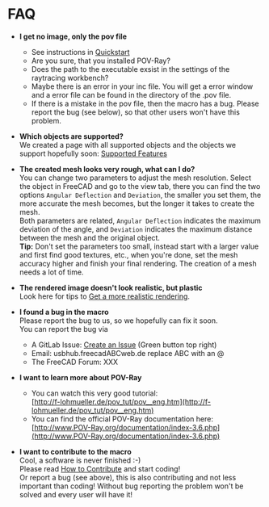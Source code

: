 # FAQ

* **I get no image, only the pov file**
  * See instructions in [Quickstart](quickstart.md)
  * Are you sure, that you installed POV-Ray?
  * Does the path to the executable exsist in the settings of the raytracing workbench?
  * Maybe there is an error in your inc file. You will get a error window and a error file can be found in the directory of the .pov file.
  * If there is a mistake in the pov file, then the macro has a bug. Please report the bug (see below), so that other users won't have this problem.


* **Which objects are supported?**  
  We created a page with all supported objects and the objects we support hopefully soon: [Supported Features](supported.md)


* **The created mesh looks very rough, what can I do?**  
  You can change two parameters to adjust the mesh resolution. Select the object in FreeCAD and go to the view tab, there you can find the two options `Angular Deflection` and `Deviation`, the smaller you set them, the more accurate the mesh becomes, but the longer it takes to create the mesh.  
  Both parameters are related, `Angular Deflection` indicates the maximum deviation of the angle, and `Deviation` indicates the maximum distance between the mesh and the original object.  
  **Tip:** Don't set the parameters too small, instead start with a larger value and first find good textures, etc., when you're done, set the mesh accuracy higher and finish your final rendering. The creation of a mesh needs a lot of time.


* **The rendered image doesn't look realistic, but plastic**  
  Look here for tips to [Get a more realistic rendering](realistic.md).


* **I found a bug in the macro**  
  Please report the bug to us, so we hopefully can fix it soon.  
  You can report the bug via
  * A GitLab Issue: [Create an Issue](https://gitlab.com/usbhub/exporttoPOV-Ray/issues) (Green button top right)
  * Email: usbhub.freecadABCweb.de replace ABC with an @
  * The FreeCAD Forum: XXX


* **I want to learn more about POV-Ray**  
  * You can watch this very good tutorial:  
  [http://f-lohmueller.de/pov_tut/pov__eng.htm](http://f-lohmueller.de/pov_tut/pov__eng.htm)  
  * You can find the official POV-Ray documentation here:  
  [http://www.POV-Ray.org/documentation/index-3.6.php](http://www.POV-Ray.org/documentation/index-3.6.php)


* **I want to contribute to the macro**  
  Cool, a software is never finished :-)  
  Please read [How to Contribute](../CONTRIBUTING.md) and start coding!  
  Or report a bug (see above), this is also contributing and not less important than coding! Without bug reporting the problem won't be solved and every user will have it!
